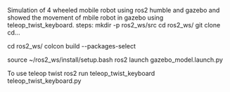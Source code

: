 Simulation of 4 wheeled mobile robot using ros2 humble and gazebo  and showed the movement of mbile robot in gazebo using teleop_twist_keyboard.
steps:
mkdir -p ros2_ws/src
cd ros2_ws/
git clone
cd...

cd ros2_ws/
colcon build --packages-select <packagename>

source ~/ros2_ws/install/setup.bash
ros2 launch <packagename> gazebo_model.launch.py


To use teleop twist
ros2 run teleop_twist_keyboard teleop_twist_keyboard.py
